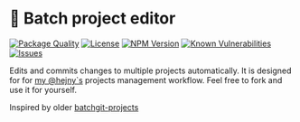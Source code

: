 # 🔼 Batch project editor

<!--Badges-->

 [![Package Quality](https://packagequality.com/shield/batch-project-editor.svg)](https://packagequality.com/#?package=batch-project-editor)
 [![License](https://img.shields.io/github/license/hejny/batch-project-editor.svg?style=flat)](https://raw.githubusercontent.com/hejny/batch-project-editor/master/LICENSE)
 [![NPM Version](https://badge.fury.io/js/@hejny%2Fbatch-project-editor.svg)](https://www.npmjs.com/package/@hejny/batch-project-editor)
 [![Known Vulnerabilities](https://snyk.io/test/github/hejny/batch-project-editor/badge.svg)](https://snyk.io/test/github/hejny/batch-project-editor)
 [![Issues](https://img.shields.io/github/issues/hejny/batch-project-editor.svg?style=flat)](https://github.com/hejny/batch-project-editor/issues)

<!--/Badges-->
 
Edits and commits changes to multiple projects automatically. It is designed for for [my @hejny`s](https://github.com/hejny?tab=repositories) projects management workflow. Feel free to fork and use it for yourself.

Inspired by older [batchgit-projects](https://github.com/hejny/batchgit-projects)
